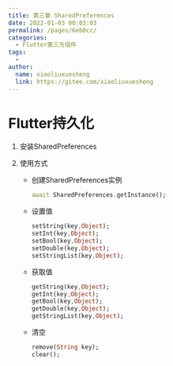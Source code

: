```yaml
---
title: 第三章 SharedPreferences
date: 2022-01-03 00:03:03
permalink: /pages/6eb0cc/
categories:
  - Flutter第三方组件
tags:
  - 
author: 
  name: xiaoliuxuesheng
  link: https://gitee.com/xiaoliuxuesheng
---
```

# Flutter持久化

1. 安装SharedPreferences

2. 使用方式

   - 创建SharedPreferences实例

     ```dart
     await SharedPreferences.getInstance();
     ```

   - 设置值

     ```dart
     setString(key,Object);
     setInt(key,Object);
     setBool(key,Object);
     setDouble(key,Object);
     setStringList(key,Object);
     ```

   - 获取值

     ```dart
     getString(key,Object);
     getInt(key,Object);
     getBool(key,Object);
     getDouble(key,Object);
     getStringList(key,Object);
     ```

   - 清空

     ```dart
     remove(String key);
     clear();
     ```
     
     